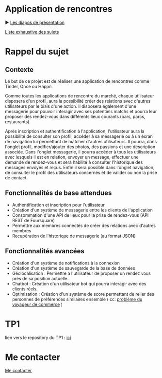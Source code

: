 # Application de rencontres

:arrow_forward: [Les diapos de présentation](https://ragatzino.github.io/Projet2A-Presentation/#/)

[Liste exhaustive des sujets](https://foad-moodle.ensai.fr/course/view.php?id=33)

# Rappel du sujet

## Contexte

Le but de ce projet est de réaliser une application de rencontres comme Tinder, Once ou Happn.

Comme toutes les applications de rencontre du marché, chaque utilisateur
disposera d'un profil, aura la possibilité créer des relations avec d'autres utilisateurs par le biais d'une action. Il disposera également d'une messagerie pour pouvoir interagir avec ses potentiels matchs et pourra leur proposer des rendez-vous dans différents lieux courants (bars, parcs, restaurants).

Après inscription et authentification à l'application, l'utilisateur aura la possibilité de consulter son profil, accéder à sa messagerie ou à un écran de navigation lui permettant de matcher d'autres utilisateurs. Il pourra, dans l'onglet profil, modifier/ajouter des photos, des passions et une description associée. Dans l'onglet messagerie, il pourra accéder à tous les utilisateurs avec lesquels il est en relation, envoyer un message, effectuer une demande de rendez-vous et sera habilité à consulter l'historique des messages envoyés et reçus. Enfin il sera possible dans l'onglet navigation, de consulter le profil des utilisateurs concernés et de valider ou non la prise de contact.

## Fonctionnalités de base attendues

- Authentification et inscription pour l'utilisateur
- Création d'un système de messagerie entre les clients de l'application
- Consommation d'une API de lieux pour la prise de rendez-vous (API REST de Foursquare)
- Permettre aux membres connectés de créer des relations avec d'autres membres
- Recupération de l'historique de messagerie (au format JSON)

## Fonctionnalités avancées

- Création d'un système de notifications à la connexion
- Création d'un système de sauvegarde de la base de données
- Géolocalisation : Permettre a l'utilisateur de proposer un rendez vous près de sa position actuelle.
- Chatbot : Création d'un utilisateur bot qui pourra interagir avec des clients réels.
- Optimisation : Création d'un système de score permettant de relier des personnes de préférences similaires ensemble ( cc: [problème du voyageur de commerce](https://fr.wikipedia.org/wiki/Probl%C3%A8me_du_voyageur_de_commerce) )

# TP1

lien vers le repository du TP1 : [ici](https://github.com/Ragatzino/2019Ensai_complement-info_TP1)

# Me contacter

<a href="mailto:antoine.brunetti@insee.fr">Me contacter</a>
